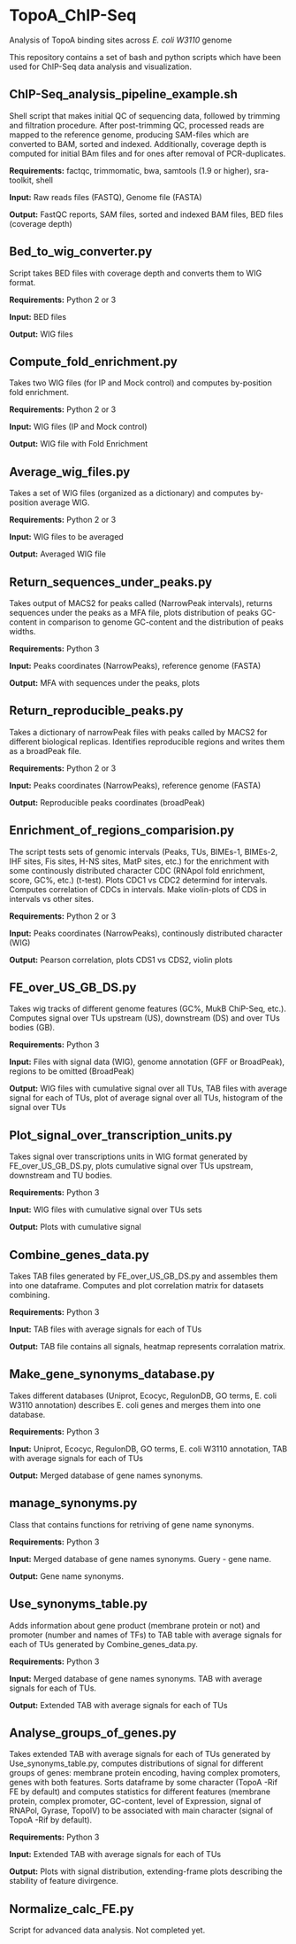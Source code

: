 # TopoA_ChIP-Seq
Analysis of TopoA binding sites across *E. coli W3110* genome

This repository contains a set of bash and python scripts which have been used for ChIP-Seq data analysis and visualization.


## ChIP-Seq_analysis_pipeline_example.sh

Shell script that makes initial QC of sequencing data, followed by trimming and filtration procedure. 
After post-trimming QC, processed reads are mapped to the reference genome, producing SAM-files which are
converted to BAM, sorted and indexed. Additionally, coverage depth is computed for initial BAm files and 
for ones after removal of PCR-duplicates.

**Requirements:** factqc, trimmomatic, bwa, samtools (1.9 or higher), sra-toolkit, shell

**Input:** Raw reads files (FASTQ), Genome file (FASTA)

**Output:** FastQC reports, SAM files, sorted and indexed BAM files, BED files (coverage depth)


## Bed_to_wig_converter.py

Script takes BED files with coverage depth and converts them to WIG format.

**Requirements:** Python 2 or 3

**Input:** BED files

**Output:** WIG files


## Compute_fold_enrichment.py

Takes two WIG files (for IP and Mock control) and computes by-position fold enrichment. 

**Requirements:** Python 2 or 3

**Input:** WIG files (IP and Mock control)

**Output:** WIG file with Fold Enrichment


## Average_wig_files.py

Takes a set of WIG files (organized as a dictionary) and computes by-position average WIG.

**Requirements:** Python 2 or 3

**Input:** WIG files to be averaged

**Output:** Averaged WIG file


## Return_sequences_under_peaks.py

Takes output of MACS2 for peaks called (NarrowPeak intervals), returns sequences under the peaks as a MFA file,
plots distribution of peaks GC-content in comparison to genome GC-content and the distribution of peaks widths.

**Requirements:** Python 3

**Input:** Peaks coordinates (NarrowPeaks), reference genome (FASTA)

**Output:** MFA with sequences under the peaks, plots


## Return_reproducible_peaks.py

Takes a dictionary of narrowPeak files with peaks called by MACS2 for different biological replicas.
Identifies reproducible regions and writes them as a broadPeak file.

**Requirements:** Python 2 or 3

**Input:** Peaks coordinates (NarrowPeaks), reference genome (FASTA)

**Output:** Reproducible peaks coordinates (broadPeak)


## Enrichment_of_regions_comparision.py

The script tests sets of genomic intervals (Peaks, TUs, BIMEs-1, BIMEs-2, IHF sites, Fis sites, H-NS sites, MatP sites, etc.)
for the enrichment with some continously distributed character CDC (RNApol fold enrichment, score, GC%, etc.) (t-test). 
Plots CDC1 vs CDC2 determind for intervals. Computes correlation of CDCs in intervals. Make violin-plots of CDS in intervals vs other sites.

**Requirements:** Python 2 or 3

**Input:** Peaks coordinates (NarrowPeaks), continously distributed character (WIG)

**Output:** Pearson correlation, plots CDS1 vs CDS2, violin plots


## FE_over_US_GB_DS.py

Takes wig tracks of different genome features (GC%, MukB ChiP-Seq, etc.). Computes signal over TUs upstream (US),
downstream (DS) and over TUs bodies (GB). 

**Requirements:** Python 3

**Input:** Files with signal data (WIG), genome annotation (GFF or BroadPeak), regions to be omitted (BroadPeak)

**Output:** WIG files with cumulative signal over all TUs, TAB files with average signal for each of TUs, plot of average signal over all TUs, histogram of the signal over TUs


## Plot_signal_over_transcription_units.py

Takes signal over transcriptions units in WIG format generated by FE_over_US_GB_DS.py, plots cumulative signal over TUs upstream, downstream and TU bodies.

**Requirements:** Python 3

**Input:** WIG files with cumulative signal over TUs sets

**Output:** Plots with cumulative signal


## Combine_genes_data.py

Takes TAB files generated by FE_over_US_GB_DS.py and assembles them into one dataframe. Computes and plot correlation matrix for datasets combining.

**Requirements:** Python 3

**Input:** TAB files with average signals for each of TUs

**Output:** TAB file contains all signals, heatmap represents corralation matrix.


## Make_gene_synonyms_database.py

Takes different databases (Uniprot, Ecocyc, RegulonDB, GO terms, E. coli W3110 annotation) describes E. coli genes and merges them into one database. 

**Requirements:** Python 3

**Input:** Uniprot, Ecocyc, RegulonDB, GO terms, E. coli W3110 annotation, TAB with average signals for each of TUs

**Output:** Merged database of gene names synonyms.


## manage_synonyms.py

Class that contains functions for retriving of gene name synonyms.

**Requirements:** Python 3

**Input:** Merged database of gene names synonyms. Guery - gene name.

**Output:** Gene name synonyms.


## Use_synonyms_table.py

Adds information about gene product (membrane protein or not) and promoter (number and names of TFs) to TAB table with average signals for each of TUs generated 
by Combine_genes_data.py.

**Requirements:** Python 3

**Input:** Merged database of gene names synonyms. TAB with average signals for each of TUs.

**Output:** Extended TAB with average signals for each of TUs


## Analyse_groups_of_genes.py

Takes extended TAB with average signals for each of TUs generated by Use_synonyms_table.py, computes distributions of signal for different groups of genes: 
membrane protein encoding, having complex promoters, genes with both features. Sorts dataframe by some character (TopoA -Rif FE by default) and computes 
statistics for different features (membrane protein, complex promoter, GC-content, level of Expression, signal of RNAPol, Gyrase, TopoIV) to be 
associated with main character (signal of TopoA -Rif by default).

**Requirements:** Python 3

**Input:** Extended TAB with average signals for each of TUs

**Output:** Plots with signal distribution, extending-frame plots describing the stability of feature divirgence.


## Normalize_calc_FE.py

Script for advanced data analysis. Not completed yet.

